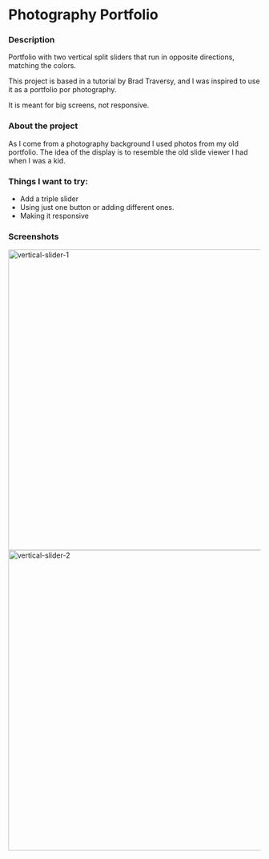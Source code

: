 # Photography Portfolio

### Description

Portfolio with two vertical split sliders that run in opposite directions, matching the colors.

This project is based in a tutorial by Brad Traversy, and I was inspired to use it as a portfolio por photography.

It is meant for big screens, not responsive.


### About the project

As I come from a photography background I used photos from my old portfolio.
The idea of the display is to resemble the old slide viewer I had when I was a kid.

### Things I want to try:

* Add a triple slider
* Using just one button or adding different ones. 
* Making it responsive


### Screenshots


<img width="600" alt="vertical-slider-1" src="https://user-images.githubusercontent.com/96197951/215075705-f075b211-b11d-47a5-add1-e48bb71bf3b6.png">
<img width="600" alt="vertical-slider-2" src="https://user-images.githubusercontent.com/96197951/215075707-47fabba1-07eb-46e7-9f44-c2f9c353cb13.png">
